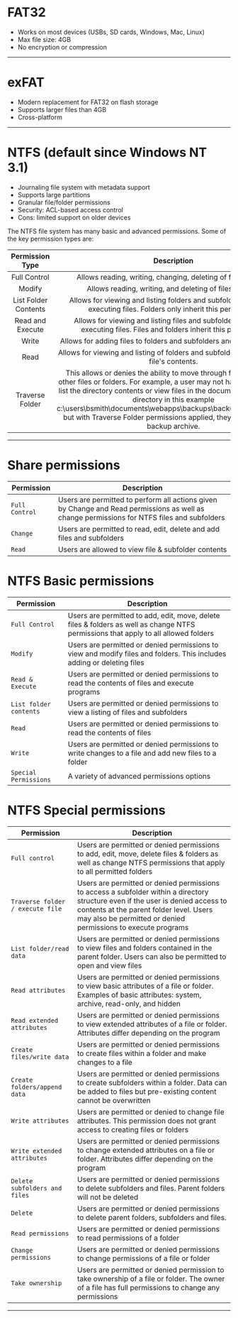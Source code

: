 # FAT32

- Works on most devices (USBs, SD cards, Windows, Mac, Linux)
- Max file size: 4GB
- No encryption or compression

---
# exFAT

- Modern replacement for FAT32 on flash storage 
- Supports larger files than 4GB 
- Cross-platform

---

# NTFS (default since Windows NT 3.1)

- Journaling file system with metadata support
- Supports large partitions
- Granular file/folder permissions
- Security: ACL-based access control
- Cons: limited support on older devices

The NTFS file system has many basic and advanced permissions. Some of the key permission types are:

|   Permission Type    |                                                                                                                                                                                        Description                                                                                                                                                                                         |
| :------------------: | :----------------------------------------------------------------------------------------------------------------------------------------------------------------------------------------------------------------------------------------------------------------------------------------------------------------------------------------------------------------------------------------: |
|     Full Control     |                                                                                                                                                               Allows reading, writing, changing, deleting of files/folders.                                                                                                                                                                |
|        Modify        |                                                                                                                                                                  Allows reading, writing, and deleting of files/folders.                                                                                                                                                                   |
| List Folder Contents |                                                                                                                                  Allows for viewing and listing folders and subfolders as well as executing files. Folders only inherit this permission.                                                                                                                                   |
|   Read and Execute   |                                                                                                                                 Allows for viewing and listing files and subfolders as well as executing files. Files and folders inherit this permission.                                                                                                                                 |
|        Write         |                                                                                                                                                          Allows for adding files to folders and subfolders and writing to a file.                                                                                                                                                          |
|         Read         |                                                                                                                                                  Allows for viewing and listing of folders and subfolders and viewing a file's contents.                                                                                                                                                   |
|   Traverse Folder    | This allows or denies the ability to move through folders to reach other files or folders. For example, a user may not have permission to list the directory contents or view files in the documents or web apps directory in this example c:\users\bsmith\documents\webapps\backups\backup_02042020.zip but with Traverse Folder permissions applied, they can access the backup archive. |

---

# Share permissions

|Permission|Description|
|---|---|
|`Full Control`|Users are permitted to perform all actions given by Change and Read permissions as well as change permissions for NTFS files and subfolders|
|`Change`|Users are permitted to read, edit, delete and add files and subfolders|
|`Read`|Users are allowed to view file & subfolder contents|

# NTFS Basic permissions

|Permission|Description|
|---|---|
|`Full Control`|Users are permitted to add, edit, move, delete files & folders as well as change NTFS permissions that apply to all allowed folders|
|`Modify`|Users are permitted or denied permissions to view and modify files and folders. This includes adding or deleting files|
|`Read & Execute`|Users are permitted or denied permissions to read the contents of files and execute programs|
|`List folder contents`|Users are permitted or denied permissions to view a listing of files and subfolders|
|`Read`|Users are permitted or denied permissions to read the contents of files|
|`Write`|Users are permitted or denied permissions to write changes to a file and add new files to a folder|
|`Special Permissions`|A variety of advanced permissions options|

# NTFS Special permissions

|Permission|Description|
|---|---|
|`Full control`|Users are permitted or denied permissions to add, edit, move, delete files & folders as well as change NTFS permissions that apply to all permitted folders|
|`Traverse folder / execute file`|Users are permitted or denied permissions to access a subfolder within a directory structure even if the user is denied access to contents at the parent folder level. Users may also be permitted or denied permissions to execute programs|
|`List folder/read data`|Users are permitted or denied permissions to view files and folders contained in the parent folder. Users can also be permitted to open and view files|
|`Read attributes`|Users are permitted or denied permissions to view basic attributes of a file or folder. Examples of basic attributes: system, archive, read-only, and hidden|
|`Read extended attributes`|Users are permitted or denied permissions to view extended attributes of a file or folder. Attributes differ depending on the program|
|`Create files/write data`|Users are permitted or denied permissions to create files within a folder and make changes to a file|
|`Create folders/append data`|Users are permitted or denied permissions to create subfolders within a folder. Data can be added to files but pre-existing content cannot be overwritten|
|`Write attributes`|Users are permitted or denied to change file attributes. This permission does not grant access to creating files or folders|
|`Write extended attributes`|Users are permitted or denied permissions to change extended attributes on a file or folder. Attributes differ depending on the program|
|`Delete subfolders and files`|Users are permitted or denied permissions to delete subfolders and files. Parent folders will not be deleted|
|`Delete`|Users are permitted or denied permissions to delete parent folders, subfolders and files.|
|`Read permissions`|Users are permitted or denied permissions to read permissions of a folder|
|`Change permissions`|Users are permitted or denied permissions to change permissions of a file or folder|
|`Take ownership`|Users are permitted or denied permission to take ownership of a file or folder. The owner of a file has full permissions to change any permissions|

---

